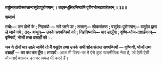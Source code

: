 **तयोॢनहतयोस्तप्तान्वसुदेवपुरोगमान् ।** **तद्बन्धून्निहनिष्यामि वृष्णिभोजदशार्हकान् ॥ ३३॥** 

**शब्दार्थ** 

**तयो:—** **उन दोनों के** **; निहतयो:—** **मारे जाने पर** **; तप्तान्—** **शोकसंतप्त** **; वसुदेव-पुरोगमान्—** **वसुदेव द्वारा ले जाये गये** **; तद्-** **बन्धून्—** **उनके सश्बन्धियों को** **; निहनिष्यामि—** **मार डालूँगा** **; वृष्णि-भोज-दशार्हकान्—** **वृष्णियों, भोजों तथा दशार्हों को।** **.** 

**जब ये दोनों मार डाले जायेंगे तो मैं वसुदेव तथा उनके सभी शोकसंतप्त सश्बन्धियों** — **वृष्णियों, भोजों तथा दशार्हों** — **का वध कर दूँगा।** **तात्पर्य :** आज भी विश्व-भर में ऐसे दुष्ट राजनीतिक नेता हैं, जो ऐसी ऐसी योजनाएँ बनाकर उन पर अमल भी करते हैं।  